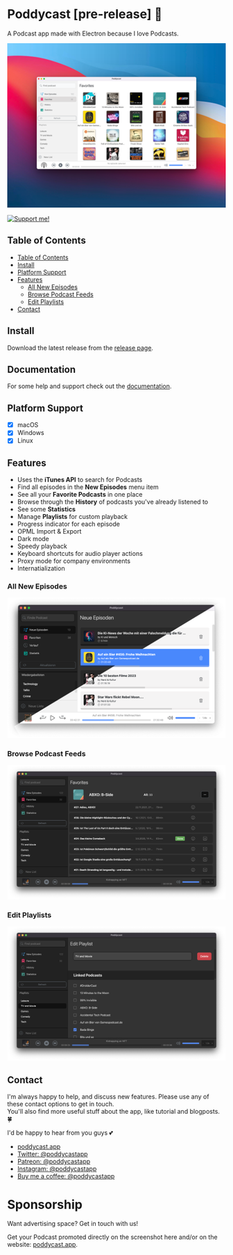 # Poddycast [pre-release] :construction:

A Podcast app made with Electron because I love Podcasts.

![screenshot_1](img/favorites3.png)

[![Support me!](https://www.buymeacoffee.com/assets/img/custom_images/yellow_img.png)](https://www.buymeacoffee.com/poddycastapp)


## Table of Contents
- [Table of Contents](#table-of-contents)
- [Install](#install)
- [Platform Support](#platform-support)
- [Features](#features)
  - [All New Episodes](#all-new-episodes)
  - [Browse Podcast Feeds](#browse-podcast-feeds)
  - [Edit Playlists](#edit-playlists)
- [Contact](#contact)

## Install

Download the latest release from the [release page](https://github.com/MrChuckomo/poddycast/releases).

## Documentation

For some help and support check out the [documentation](https://www.poddycast.app/).

## Platform Support

- [x] macOS  
- [x] Windows
- [x] Linux

## Features

- Uses the **iTunes API** to search for Podcasts
- Find all episodes in the **New Episodes** menu item
- See all your **Favorite Podcasts** in one place
- Browse through the **History** of podcasts you've already listened to
- See some **Statistics**
- Manage **Playlists** for custom playback
- Progress indicator for each episode
- OPML Import & Export
- Dark mode
- Speedy playback
- Keyboard shortcuts for audio player actions
- Proxy mode for company environments
- Internatialization

### All New Episodes

![New Episodes Screenshot](img/new_episodes3.png)

### Browse Podcast Feeds

![Browse Podcast Feed Screenshot](img/podcast_feed2.png)

### Edit Playlists

![Edit Playlist Screenshot](img/edit_playlist2.png)

## Contact

I'm always happy to help, and discuss new features.
Please use any of these contact options to get in touch.   
You'll also find more useful stuff about the app, like tutorial and blogposts. 🍀

I'd be happy to hear from you guys 💕

- [poddycast.app](https://www.poddycast.app/)
- [Twitter: @poddycastapp](https://twitter.com/poddycastapp)
- [Patreon: @poddycastapp](https://patreon.com/poddycastapp)
- [Instagram: @poddycastapp](https://instagram.com/poddycastapp)
- [Buy me a coffee: @poddycastapp](https://www.buymeacoffee.com/poddycastapp)


# Sponsorship

Want advertising space? Get in touch with us!

Get your Podcast promoted directly on the screenshot here and/or on the website: [poddycast.app](https://www.poddycast.app/).
